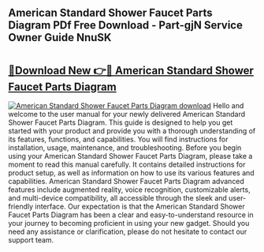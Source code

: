 ## American Standard Shower Faucet Parts Diagram PDf Free Download - Part-gjN Service Owner Guide NnuSK

# <h2><a href="http://dfm5m0.blite.top/?on=American+Standard+Shower+Faucet+Parts+Diagram">🔗Download New 👉🔴 American Standard Shower Faucet Parts Diagram</a></h2>

[![American Standard Shower Faucet Parts Diagram download](https://i.imgur.com/lujVjoI.png)](http://dfm5m0.blite.top/?on=American+Standard+Shower+Faucet+Parts+Diagram)
Hello and welcome to the user manual for your newly delivered American Standard Shower Faucet Parts Diagram. This guide is designed to help you get started with your product and provide you with a thorough understanding of its features, functions, and capabilities. You will find instructions for installation, usage, maintenance, and troubleshooting. Before you begin using your American Standard Shower Faucet Parts Diagram, please take a moment to read this manual carefully. It contains detailed instructions for product setup, as well as information on how to use its various features and capabilities. American Standard Shower Faucet Parts Diagram advanced features include augmented reality, voice recognition, customizable alerts, and multi-device compatibility, all accessible through the sleek and user-friendly interface. Our expectation is that the American Standard Shower Faucet Parts Diagram has been a clear and easy-to-understand resource in your journey to becoming proficient in using your new gadget. Should you need any assistance or clarification, please do not hesitate to contact our support team.
